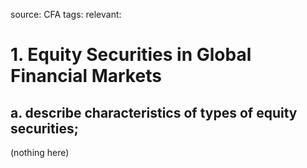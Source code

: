 source: CFA
tags: 
relevant: 

# 1. Equity Securities in Global Financial Markets

## a. describe characteristics of types of equity securities;

(nothing here)